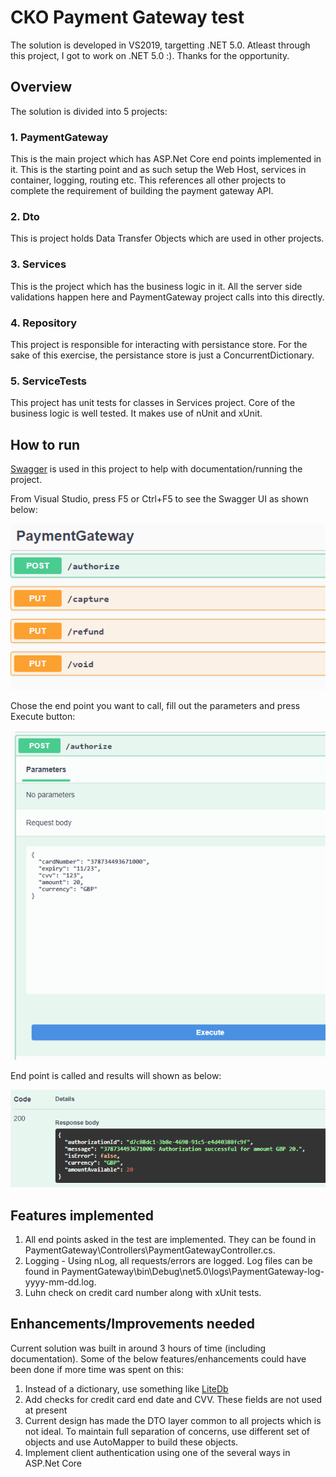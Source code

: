 # CKO Payment Gateway test

The solution is developed in VS2019, targetting .NET 5.0. Atleast through this project, I got to work on .NET 5.0 :). Thanks for the opportunity.

## Overview
The solution is divided into 5 projects:
### 1. PaymentGateway
This is the main project which has ASP.Net Core end points implemented in it. This is the starting point and as such setup the Web Host, services in container, logging, routing etc.
This references all other projects to complete the requirement of building the payment gateway API.
### 2. Dto
This is project holds Data Transfer Objects which are used in other projects.
### 3. Services
This is the project which has the business logic in it. All the server side validations happen here and PaymentGateway project calls into this directly.
### 4. Repository
This project is responsible for interacting with persistance store. For the sake of this exercise, the persistance store is just a ConcurrentDictionary.
### 5. ServiceTests
This project has unit tests for classes in Services project. Core of the business logic is well tested. It makes use of nUnit and xUnit.

## How to run
[Swagger](https://docs.microsoft.com/en-us/aspnet/core/tutorials/web-api-help-pages-using-swagger?view=aspnetcore-5.0) is used in this project to help with documentation/running the project.

From Visual Studio, press F5 or Ctrl+F5 to see the Swagger UI as shown below:

![alt-text](https://github.com/vikramrkin/PaymentGateway/blob/master/DocImages/1.png)


Chose the end point you want to call, fill out the parameters and press Execute button:

![alt-text](https://github.com/vikramrkin/PaymentGateway/blob/master/DocImages/2.png)


End point is called and results will shown as below:

![alt-text](https://github.com/vikramrkin/PaymentGateway/blob/master/DocImages/3.PNG)


## Features implemented

1. All end points asked in the test are implemented. They can be found in PaymentGateway\Controllers\PaymentGatewayController.cs.
2. Logging - Using nLog, all requests/errors are logged. Log files can be found in PaymentGateway\bin\Debug\net5.0\logs\PaymentGateway-log-yyyy-mm-dd.log.
3. Luhn check on credit card number along with xUnit tests.

## Enhancements/Improvements needed

Current solution was built in around 3 hours of time (including documentation). Some of the below features/enhancements could have been done if more time was spent on this:

1. Instead of a dictionary, use something like [LiteDb](https://www.litedb.org/)
2. Add checks for credit card end date and CVV. These fields are not used at present
3. Current design has made the DTO layer common to all projects which is not ideal. To maintain full separation of concerns, use different set of objects and use AutoMapper to build these objects.
4. Implement client authentication using one of the several ways in ASP.Net Core
